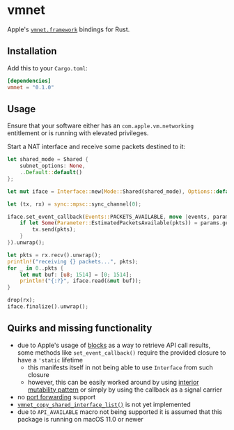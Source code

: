 # vmnet

Apple's [`vmnet.framework`](https://developer.apple.com/documentation/vmnet) bindings for Rust.

## Installation

Add this to your `Cargo.toml`:

```toml
[dependencies]
vmnet = "0.1.0"
```

## Usage

Ensure that your software either has an `com.apple.vm.networking` entitlement or is running with elevated privileges.

Start a NAT interface and receive some packets destined to it:

```rust
let shared_mode = Shared {
    subnet_options: None,
    ..Default::default()
};

let mut iface = Interface::new(Mode::Shared(shared_mode), Options::default()).unwrap();

let (tx, rx) = sync::mpsc::sync_channel(0);

iface.set_event_callback(Events::PACKETS_AVAILABLE, move |events, params| {
    if let Some(Parameter::EstimatedPacketsAvailable(pkts)) = params.get(ParameterKind::EstimatedPacketsAvailable) {
        tx.send(pkts);
    }
}).unwrap();

let pkts = rx.recv().unwrap();
println!("receiving {} packets...", pkts);
for _ in 0..pkts {
    let mut buf: [u8; 1514] = [0; 1514];
    println!("{:?}", iface.read(&mut buf));
}

drop(rx);
iface.finalize().unwrap();
```

## Quirks and missing functionality

* due to Apple's usage of [blocks](https://en.wikipedia.org/wiki/Blocks_(C_language_extension)) as a way to retrieve API call results, some methods like `set_event_callback()` require the provided closure to have a `'static` lifetime
  * this manifests itself in not being able to use `Interface` from such closure
  * however, this can be easily worked around by using [interior mutability pattern](https://doc.rust-lang.org/book/ch15-05-interior-mutability.html) or simply by using the callback as a signal carrier
* no [port forwarding](https://developer.apple.com/documentation/vmnet/vmnet_functions) support
* [`vmnet_copy_shared_interface_list()`](https://developer.apple.com/documentation/vmnet/3152677-vmnet_copy_shared_interface_list) is not yet implemented
* due to `API_AVAILABLE` macro not being supported it is assumed that this package is running on macOS 11.0 or newer
